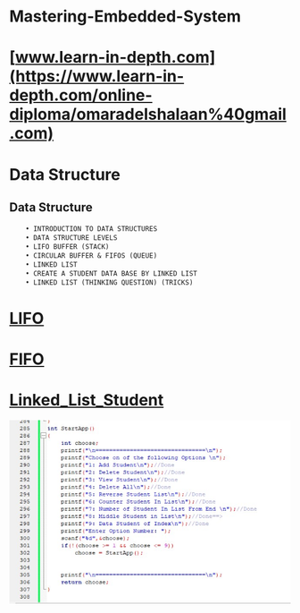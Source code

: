 # Mastering-Embedded-System
# [www.learn-in-depth.com](https://www.learn-in-depth.com/online-diploma/omaradelshalaan%40gmail.com)

# Data Structure

## Data Structure
		• INTRODUCTION TO DATA STRUCTURES
		• DATA STRUCTURE LEVELS
		• LIFO BUFFER (STACK)
		• CIRCULAR BUFFER & FIFOS (QUEUE)
		• LINKED LIST
		• CREATE A STUDENT DATA BASE BY LINKED LIST
		• LINKED LIST (THINKING QUESTION) (TRICKS)

# [LIFO](./lifo_buf) 

# [FIFO](./fifo_buf)

# [Linked_List_Student](./Linked_List_Student/main.c)


![options](./Linked_List_Student/options.jpg)

